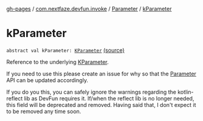 [gh-pages](../../index.md) / [com.nextfaze.devfun.invoke](../index.md) / [Parameter](index.md) / [kParameter](./k-parameter.md)

# kParameter

`abstract val kParameter: `[`KParameter`](https://kotlinlang.org/api/latest/jvm/stdlib/kotlin.reflect/-k-parameter/index.html) [(source)](https://github.com/NextFaze/dev-fun/tree/master/devfun/src/main/java/com/nextfaze/devfun/invoke/View.kt#L58)

Reference to the underlying [KParameter](https://kotlinlang.org/api/latest/jvm/stdlib/kotlin.reflect/-k-parameter/index.html).

If you need to use this please create an issue for why so that the [Parameter](index.md) API can be updated accordingly.

If you do you this, you can safely ignore the warnings regarding the kotlin-reflect lib as DevFun requires it.
If/when the reflect lib is no longer needed, this field will be deprecated and removed.
Having said that, I don't expect it to be removed any time soon.

